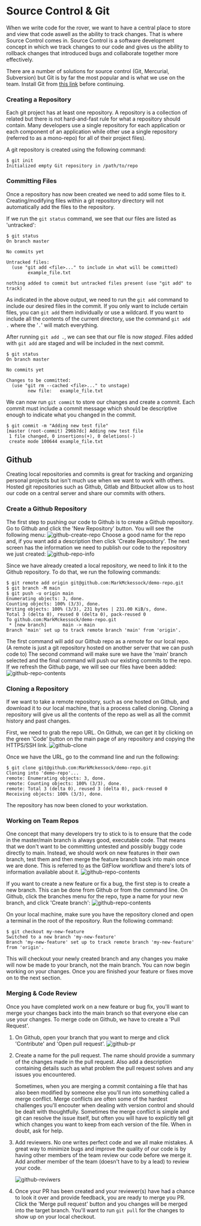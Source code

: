 # Source Control & Git
When we write code for the rover, we want to have a central place to store and view that code aswell as the ability to track changes. That is where Source Control comes in. Source Control is a software development concept in which we track changes to our code and gives us the ability to rollback changes that introduced bugs and collaborate together more effectively.

There are a number of solutions for source control (Git, Mercurial, Subversion) but Git is by far the most popular and is what we use on the team. Install Git from [this link](https://git-scm.com/book/en/v2/Getting-Started-Installing-Git) before continuing.

### Creating a Repository
Each git project has at least one repository. A repository is a collection of related but there is not hard-and-fast rule for what a repository should contain. Many developers use a single repository for each application or each component of an application while other use a single repository (referred to as a mono-repo) for all of their project files).

A git repository is created using the following command:
```
$ git init
Initialized empty Git repository in /path/to/repo
```
### Committing Files
Once a repository has now been created we need to add some files to it. Creating/modifying files within a git repository directory will not automatically add the files to the repository. 

If we run the `git status` command, we see that our files are listed as 'untracked':
```
$ git status
On branch master

No commits yet

Untracked files:
  (use "git add <file>..." to include in what will be committed)
        example_file.txt

nothing added to commit but untracked files present (use "git add" to track)
```
As indicated in the above output, we need to run the `git add` command to include our desired files in the commit. If you only want to include certain files, you can `git add` them individually or use a wildcard. If you want to include all the contents of the current directory, use the command `git add .` where the '`.`' will match everything.

After running `git add .`, we can see that our file is now *staged*. Files added with `git add` are staged and will be included in the next commit.
```
$ git status
On branch master

No commits yet

Changes to be committed:
  (use "git rm --cached <file>..." to unstage)
        new file:   example_file.txt
```

We can now run `git commit` to store our changes and create a commit. Each commit must include a commit message which should be descriptive enough to indicate what you changed in the commit.
```
$ git commit -m "Adding new test file"
[master (root-commit) 296b7dc] Adding new test file
 1 file changed, 0 insertions(+), 0 deletions(-)
 create mode 100644 example_file.txt
```

## Github
Creating local repositories and commits is great for tracking and organizing personal projects but isn't much use when we want to work with others. Hosted git repositories such as Github, Gitlab and Bitbucket allow us to host our code on a central server and share our commits with others.

### Create a Github Repository
The first step to pushing our code to Github is to create a Github repository. Go to Github and click the 'New Repository' button. You will see the following menu: 
![github-create-repo](../../../static/img/github-create-repo.PNG)
Choose a good name for the repo and, if you want add a description then click 'Create Repository'. The next screen has the information we need to publish our code to the repository we just created:
![github-repo-info](../../../static/img/github-repo-info.PNG)

Since we have already created a local repository, we need to link it to the Github repository. To do that, we run the following commands:
```
$ git remote add origin git@github.com:MarkMckessock/demo-repo.git
$ git branch -M main
$ git push -u origin main
Enumerating objects: 3, done.
Counting objects: 100% (3/3), done.
Writing objects: 100% (3/3), 231 bytes | 231.00 KiB/s, done.
Total 3 (delta 0), reused 0 (delta 0), pack-reused 0
To github.com:MarkMckessock/demo-repo.git
 * [new branch]      main -> main
Branch 'main' set up to track remote branch 'main' from 'origin'.
```
The first command will add our Github repo as a *remote* for our local repo. (A remote is just a git repository hosted on another server that we can push code to) The second command will make sure we have the 'main' branch selected and the final command will push our existing commits to the repo. If we refresh the Github page, we will see our files have been added:
![github-repo-contents](../../../static/img/github-new-files.PNG)

### Cloning a Repository
If we want to take a remote repository, such as one hosted on Github, and download it to our local machine, that is a process called cloning. Cloning a repository will give us all the contents of the repo as well as all the commit history and past changes.

First, we need to grab the repo URL. On Github, we can get it by clicking on the green 'Code' button on the main page of any repository and copying the HTTPS/SSH link.
![github-clone](../../../static/img/github-clone.PNG)

Once we have the URL, go to the command line and run the following:
```
$ git clone git@github.com:MarkMckessock/demo-repo.git
Cloning into 'demo-repo'...
remote: Enumerating objects: 3, done.
remote: Counting objects: 100% (3/3), done.
remote: Total 3 (delta 0), reused 3 (delta 0), pack-reused 0
Receiving objects: 100% (3/3), done.
```
The repository has now been cloned to your workstation.

### Working on Team Repos
One concept that many developers try to stick to is to ensure that the code in the master/main branch is always good, executable code. That means that we don't want to be committing untested and possibly buggy code directly to main. Instead, we should work on new features in their own branch, test them and then merge the feature branch back into main once we are done. This is referred to as the GitFlow workflow and there's lots of information available about it.
![github-repo-contents](../../../static/img/gitflow.PNG)

If you want to create a new feature or fix a bug, the first step is to create a new branch. This can be done from Github or from the command line. On Github, click the branches menu for the repo, type a name for your new branch, and click 'Create branch':
![github-repo-contents](../../../static/img/github-new-branch.PNG)

On your local machine, make sure you have the repository cloned and open a terminal in the root of the repository. Run the following command:
```
$ git checkout my-new-feature
Switched to a new branch 'my-new-feature'
Branch 'my-new-feature' set up to track remote branch 'my-new-feature' from 'origin'.
```
This will checkout your newly created branch and any changes you make will now be made to your branch, not the main branch. You can now begin working on your changes. Once you are finished your feature or fixes move on to the next section.

### Merging & Code Review
Once you have completed work on a new feature or bug fix, you'll want to merge your changes back into the main branch so that everyone else can use your changes. To merge code on Github, we have to create a 'Pull Request'.

1. On Github, open your branch that you want to merge and click 'Contribute' and 'Open pull request'.
![github-pr](../../../static/img/github-pull-request.PNG)
2. Create a name for the pull request. The name should provide a summary of the changes made in the pull request. Also add a description containing details such as what problem the pull request solves and any issues you encountered.

    Sometimes, when you are merging a commit containing a file that has also been modified by someone else you'll run into something called a merge conflict. Merge conflicts are often some of the hardest challenges you'll encouter when dealing with version control and should be dealt with thoughtfully. Sometimes the merge conflict is simple and git can resolve the issue itself, but often you will have to explicitly tell git which changes you want to keep from each version of the file. When in doubt, ask for help.

3. Add reviewers. No one writes perfect code and we all make mistakes. A great way to minimize bugs and improve the quality of our code is by having other members of the team review our code before we merge it. Add another member of the team (doesn't have to by a lead) to review your code. 

    ![github-reviwers](../../../static/img/github-reviewers.PNG)

4. Once your PR has been created and your reviewer(s) have had a chance to look it over and provide feedback, you are ready to merge you PR. Click the 'Merge pull request' button and you changes will be merged into the target branch. You'll want to run `git pull` for the changes to show up on your local checkout.